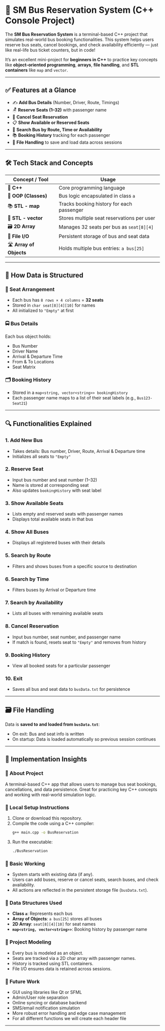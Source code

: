 # 🚌 SM Bus Reservation System (C++ Console Project)

The **SM Bus Reservation System** is a terminal-based C++ project that simulates real-world bus booking functionalities. This system helps users reserve bus seats, cancel bookings, and check availability efficiently — just like real-life bus ticket counters, but in code!

It’s an excellent mini-project for **beginners in C++** to practice key concepts like **object-oriented programming**, **arrays**, **file handling**, and **STL containers** like `map` and `vector`.

---

## ✅ Features at a Glance

- ✍️ **Add Bus Details** (Number, Driver, Route, Timings)  
- 🪑 **Reserve Seats (1–32)** with passenger name  
- 🚫 **Cancel Seat Reservation**  
- 📋 **Show Available or Reserved Seats**  
- 🔎 **Search Bus by Route, Time or Availability**  
- 📚 **Booking History** tracking for each passenger  
- 💾 **File Handling** to save and load data across sessions  

---

## 🛠️ Tech Stack and Concepts

| Concept / Tool         | Usage |
|------------------------|-------|
| 🧱 **C++**              | Core programming language |
| 🔁 **OOP (Classes)**    | Bus logic encapsulated in class `a` |
| 📚 **STL - map**        | Tracks booking history for each passenger |
| 🧵 **STL - vector**     | Stores multiple seat reservations per user |
| 🗃️ **2D Array**         | Manages 32 seats per bus as `seat[8][4]` |
| 🧾 **File I/O**         | Persistent storage of bus and seat data |
| 🛣️ **Array of Objects** | Holds multiple bus entries: `a bus[25]` |

---

## 🧩 How Data is Structured

### 🎫 Seat Arrangement
- Each bus has `8 rows × 4 columns` = **32 seats**
- Stored in `char seat[8][4][10]` for names
- All initialized to `"Empty"` at first

### 🚍 Bus Details
Each bus object holds:
- Bus Number  
- Driver Name  
- Arrival & Departure Time  
- From & To Locations  
- Seat Matrix  

### 🗂️ Booking History
- Stored in a `map<string, vector<string>> bookingHistory`
- Each passenger name maps to a list of their seat labels (e.g., `Bus123-Seat21`)

---

## 🔍 Functionalities Explained

### 1. Add New Bus
- Takes details: Bus number, Driver, Route, Arrival & Departure time
- Initializes all seats to `"Empty"`

### 2. Reserve Seat
- Input bus number and seat number (1–32)
- Name is stored at corresponding seat
- Also updates `bookingHistory` with seat label

### 3. Show Available Seats
- Lists empty and reserved seats with passenger names
- Displays total available seats in that bus

### 4. Show All Buses
- Displays all registered buses with their details

### 5. Search by Route
- Filters and shows buses from a specific source to destination

### 6. Search by Time
- Filters buses by Arrival or Departure time

### 7. Search by Availability
- Lists all buses with remaining available seats

### 8. Cancel Reservation
- Input bus number, seat number, and passenger name
- If match is found, resets seat to `"Empty"` and removes from history

### 9. Booking History
- View all booked seats for a particular passenger

### 10. Exit
- Saves all bus and seat data to `busData.txt` for persistence

---

## 🗃️ File Handling

Data is **saved to and loaded from `busData.txt`**:
- On exit: Bus and seat info is written
- On startup: Data is loaded automatically so previous session continues

---

## 📌 Implementation Insights

### 🔹 About Project
A terminal-based C++ app that allows users to manage bus seat bookings, cancellations, and data persistence. Great for practicing key C++ concepts and working with real-world simulation logic.

### 🔹 Local Setup Instructions
1. Clone or download this repository.
2. Compile the code using a C++ compiler:  
   ```bash
   g++ main.cpp -o BusReservation
   ```
3. Run the executable:  
   ```bash
   ./BusReservation
   ```

### 🔹 Basic Working
- System starts with existing data (if any).
- Users can add buses, reserve or cancel seats, search buses, and check availability.
- All actions are reflected in the persistent storage file (`busData.txt`).

### 🔹 Data Structures Used
- **Class `a`**: Represents each bus
- **Array of Objects**: `a bus[25]` stores all buses
- **2D Array**: `seat[8][4][10]` for seat names
- **`map<string, vector<string>>`**: Booking history by passenger name

### 🔹 Project Modeling
- Every bus is modeled as an object.
- Seats are tracked via a 2D char array with passenger names.
- History is tracked using STL containers.
- File I/O ensures data is retained across sessions.

### 🔹 Future Work
- GUI using libraries like Qt or SFML
- Admin/User role separation
- Online syncing or database backend
- SMS/email notification simulation
- More robust error handling and edge case management
- For all different functions we will create each header file

---



